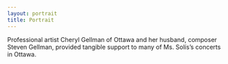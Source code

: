 ```yaml
---
layout: portrait
title: Portrait
---
```


Professional artist Cheryl Gellman of Ottawa and her husband, composer Steven Gellman, provided tangible support to many of Ms. Solís’s concerts in Ottawa.
